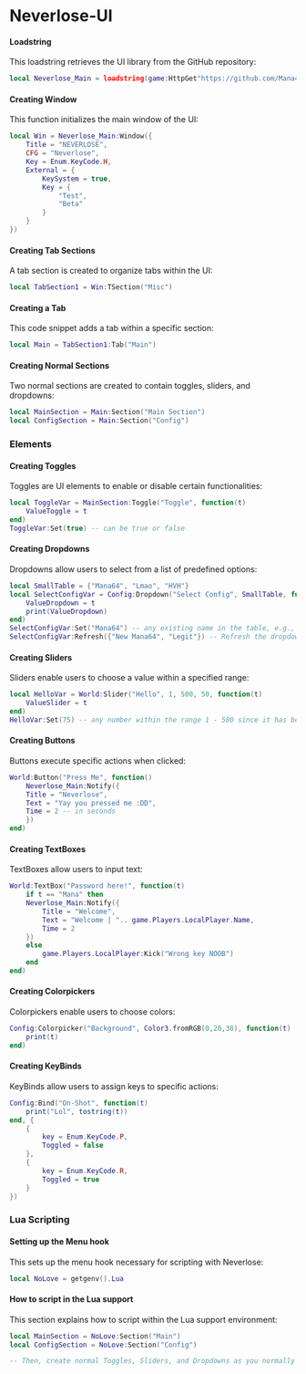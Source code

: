 # Neverlose-UI

#### Loadstring
This loadstring retrieves the UI library from the GitHub repository:
```lua
local Neverlose_Main = loadstring(game:HttpGet"https://github.com/Mana42138/Neverlose-UI/blob/main/Source.lua")()
```

#### Creating Window
This function initializes the main window of the UI:
```lua
local Win = Neverlose_Main:Window({
    Title = "NEVERLOSE",
    CFG = "Neverlose",
    Key = Enum.KeyCode.H,
    External = {
        KeySystem = true,
        Key = {
            "Test",
            "Beta"
        }
    }
})
```

#### Creating Tab Sections
A tab section is created to organize tabs within the UI:
```lua
local TabSection1 = Win:TSection("Misc")
```

#### Creating a Tab
This code snippet adds a tab within a specific section:
```lua
local Main = TabSection1:Tab("Main")
```

#### Creating Normal Sections
Two normal sections are created to contain toggles, sliders, and dropdowns:
```lua
local MainSection = Main:Section("Main Section")
local ConfigSection = Main:Section("Config")
```

### Elements

#### Creating Toggles
Toggles are UI elements to enable or disable certain functionalities:
```lua
local ToggleVar = MainSection:Toggle("Toggle", function(t)
    ValueToggle = t
end)
ToggleVar:Set(true) -- can be true or false
```

#### Creating Dropdowns
Dropdowns allow users to select from a list of predefined options:
```lua
local SmallTable = {"Mana64", "Lmao", "HVH"}
local SelectConfigVar = Config:Dropdown("Select Config", SmallTable, function(t)
    ValueDropdown = t
    print(ValueDropdown)
end)
SelectConfigVar:Set("Mana64") -- any existing name in the table, e.g., "Mana64"
SelectConfigVar:Refresh({"New Mana64", "Legit"}) -- Refresh the dropdown with new table values
```

#### Creating Sliders
Sliders enable users to choose a value within a specified range:
```lua
local HelloVar = World:Slider("Hello", 1, 500, 50, function(t)
    ValueSlider = t
end)
HelloVar:Set(75) -- any number within the range 1 - 500 since it has been preset
```

#### Creating Buttons
Buttons execute specific actions when clicked:
```lua
World:Button("Press Me", function()
    Neverlose_Main:Notify({
    Title = "Neverlose",
    Text = "Yay you pressed me :DD",
    Time = 2 -- in seconds
    })
end)
```

#### Creating TextBoxes
TextBoxes allow users to input text:
```lua
World:TextBox("Password here!", function(t)
    if t == "Mana" then
    Neverlose_Main:Notify({
        Title = "Welcome",
        Text = "Welcome | ".. game.Players.LocalPlayer.Name,
        Time = 2
    })
    else
        game.Players.LocalPlayer:Kick("Wrong key NOOB")
    end
end)
```

#### Creating Colorpickers
Colorpickers enable users to choose colors:
```lua
Config:Colorpicker("Background", Color3.fromRGB(0,20,38), function(t)
    print(t)
end)
```

#### Creating KeyBinds
KeyBinds allow users to assign keys to specific actions:
```lua
Config:Bind("On-Shot", function(t)
    print("Lol", tostring(t))
end, {
    { 
        key = Enum.KeyCode.P, 
        Toggled = false 
    },
    {
        key = Enum.KeyCode.R,
        Toggled = true
    }
})
```

### Lua Scripting

#### Setting up the Menu hook
This sets up the menu hook necessary for scripting with Neverlose:
```lua
local NoLove = getgenv().Lua
```

#### How to script in the Lua support
This section explains how to script within the Lua support environment:
```lua
local MainSection = NoLove:Section("Main")
local ConfigSection = NoLove:Section("Config")

-- Then, create normal Toggles, Sliders, and Dropdowns as you normally would
```
